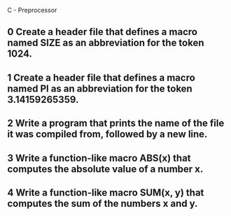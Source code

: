C - Preprocessor

## 0	Create a header file that defines a macro named SIZE as an abbreviation for the token 1024.

## 1	Create a header file that defines a macro named PI as an abbreviation for the token 3.14159265359.

## 2	Write a program that prints the name of the file it was compiled from, followed by a new line.

## 3	Write a function-like macro ABS(x) that computes the absolute value of a number x.

## 4	Write a function-like macro SUM(x, y) that computes the sum of the numbers x and y.
